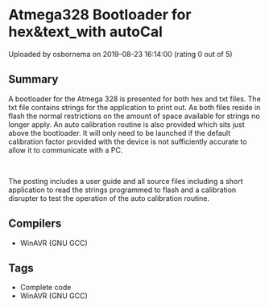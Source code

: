 # Atmega328 Bootloader for hex&text_with autoCal

Uploaded by osbornema on 2019-08-23 16:14:00 (rating 0 out of 5)

## Summary

A bootloader for the Atmega 328 is presented for both hex and txt files. The txt file contains strings for the application to print out. As both files reside in flash the normal restrictions on the amount of space available for strings no longer apply. An auto calibration routine is also provided which sits just above the bootloader. It will only need to be launched if the default calibration factor provided with the device is not sufficiently accurate to allow it to communicate with a PC.


 


The posting includes a user guide and all source files including a short application to read the strings programmed to flash and a calibration disrupter to test the operation of the auto calibration routine.

## Compilers

- WinAVR (GNU GCC)

## Tags

- Complete code
- WinAVR (GNU GCC)
